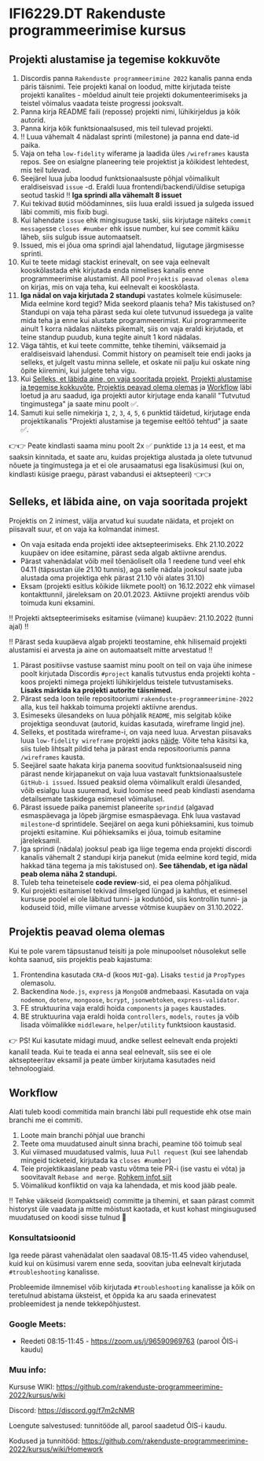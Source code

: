 # IFI6229.DT Rakenduste programmeerimise kursus

## Projekti alustamise ja tegemise kokkuvõte

1. Discordis panna `Rakenduste programmeerimine 2022` kanalis panna enda päris täisnimi. Teie projekti kanal on loodud, mitte kirjutada teiste projekti kanalites - mõeldud ainult teie projekti dokumenteerimiseks ja teistel võimalus vaadata teiste progressi jooksvalt. 
2. Panna kirja README faili (reposse) projekti nimi, lühikirjeldus ja kõik autorid. 
3. Panna kirja kõik funktsionaalsused, mis teil tulevad projekti.
4. ‼️ Luua vähemalt 4 nädalast sprinti (milestone) ja panna end date-id paika.
5. Vaja on teha `low-fidelity` wiferame ja laadida üles `/wireframes` kausta repos. See on esialgne planeering teie projektist ja kõikidest lehtedest, mis teil tulevad.
6. Seejärel luua juba loodud funktsionaalsuste põhjal võimalikult eraldiseisvad `issue` -d. Eraldi luua frontendi/backendi/üldise setupiga seotud taskid ‼️ __Iga sprindi alla vähemalt 8 issuet__
7. Kui tekivad `BUG`id möödaminnes, siis luua eraldi issued ja sulgeda issued läbi commiti, mis fixib bugi.
8. Kui lahendate `issue` ehk mingisuguse taski, siis kirjutage näiteks `commit message`sse `closes #number` ehk issue number, kui see commit käiku läheb, siis sulgub issue automaatselt.
9. Issued, mis ei jõua oma sprindi ajal lahendatud, liigutage järgmisesse sprinti. 
10. Kui te teete midagi stackist erinevalt, on see vaja eelnevalt kooskõlastada ehk kirjutada enda nimelises kanalis enne programmeerimise alustamist. All pool `Projektis peavad olemas olema` on kirjas, mis on vaja teha, kui eelnevalt ei kooskõlasta.
11. **Iga nädal on vaja kirjutada 2 standupi** vastates kolmele küsimusele: Mida eelmine kord tegid? Mida seekord plaanis teha? Mis takistused on? Standupi on vaja teha pärast seda kui olete tutvunud issuedega ja valite mida teha ja enne kui alustate programmeerimist. Kui programmeerite ainult 1 korra nädalas näiteks pikemalt, siis on vaja eraldi kirjutada, et teine standup puudub, kuna tegite ainult 1 kord nädalas.
12. Väga tähtis, et kui teete committe, tehke tihemini, väiksemaid ja eraldiseisvaid lahendusi. Commit history on peamiselt teie endi jaoks ja selleks, et julgelt vastu minna sellele, et oskate nii palju kui oskate ning õpite kiiremini, kui julgete teha vigu.
13. Kui [Selleks, et läbida aine, on vaja sooritada projekt](https://github.com/rakenduste-programmeerimine-2022/kursus/edit/main/README.md#selleks-et-l%C3%A4bida-aine-on-vaja-sooritada-projekt), [Projekti alustamise ja tegemise kokkuvõte](https://github.com/rakenduste-programmeerimine-2022/kursus/edit/main/README.md#projektis-peavad-olema-olemas), [Projektis peavad olema olemas](https://github.com/rakenduste-programmeerimine-2022/kursus/edit/main/README.md#projektis-peavad-olema-olemas) ja [Workflow](https://github.com/rakenduste-programmeerimine-2022/kursus/edit/main/README.md#workflow) läbi loetud ja aru saadud, iga projekti autor kirjutage enda kanalil "Tutvutud tingimustega" ja saate minu poolt ✅.
14. Samuti kui selle nimekirja `1`, `2`, `3`, `4`, `5`, `6` punktid täidetud, kirjutage enda projektikanalis "Projekti alustamise ja tegemise eeltöö tehtud" ja saate ✅.

👉👉 Peate kindlasti saama minu poolt 2x ✅ punktide `13` ja `14` eest, et ma saaksin kinnitada, et saate aru, kuidas projektiga alustada ja olete tutvunud nõuete ja tingimustega ja et ei ole arusaamatusi ega lisaküsimusi (kui on, kindlasti küsige praegu, pärast vabandusi ei aktsepteeri) 👈👈

## Selleks, et läbida aine, on vaja sooritada projekt

Projektis on 2 inimest, välja arvatud kui suudate näidata, et projekt on piisavalt suur, et on vaja ka kolmandat inimest.

* On vaja esitada enda projekti idee aktsepteerimiseks. Ehk 21.10.2022 kuupäev on idee esitamine, pärast seda algab aktiivne arendus.
* Pärast vahenädalat võib meil tõenäoliselt olla 1 reedene tund veel ehk 04.11 (täpsustan üle 21.10 tunnis), aga selle nädala jooksul saate juba alustada oma projektiga ehk pärast 21.10 või alates 31.10)
* Eksam (projekti esitlus kõikide liikmete poolt) on 16.12.2022 ehk viimasel kontakttunnil, järeleksam on 20.01.2023. Aktiivne projekti arendus võib toimuda kuni eksamini.


‼️ Projekti aktsepteerimiseks esitamise (viimane) kuupäev: 21.10.2022 (tunni ajal) ‼️

‼️ Pärast seda kuupäeva algab projekti teostamine, ehk hilisemaid projekti alustamisi ei arvesta ja aine on automaatselt mitte arvestatud ‼️

1. Pärast positiivse vastuse saamist minu poolt on teil on vaja ühe inimese poolt kirjutada Discordis `#project` kanalis tutvustus enda projekti kohta - koos projekti nimega projekti lühikirjeldus teistele tutvustamiseks. **Lisaks märkida ka projekti autorite täisnimed.**
2. Pärast seda loon teile repositooriumi `rakenduste-programmeerimine-2022` alla, kus teil hakkab toimuma projekti aktiivne arendus.
3. Esimeseks ülesandeks on luua põhjalik `README`, mis selgitab kõike projektiga seonduvat (autorid, kuidas kasutada, wireframe lingid jne).
4. Selleks, et postitada wireframe-i, on vaja need luua. Arvestan piisavaks luua `low-fidelity wireframe` projekti jaoks [näide](https://images.ctfassets.net/qop92tnevinq/0LwOZ4G6nxFy7zp62aRqg/a3e19a8955b3a2ef97f3ddf3a25d0b45/low-fidelity-wireframes-web.png?fm=webp&q=80). Võite teha käsitsi ka, siis tuleb lihtsalt pildid teha ja pärast enda repositooriumis panna `/wireframes` kausta.
5. Seejärel saate hakata kirja panema soovitud funktsionaalsuseid ning pärast nende kirjapanekut on vaja luua vastavalt funktsionaalsustele `GitHub-i issued`. Issued peaksid olema võimalikult eraldi ülesanded, võib esialgu luua suuremad, kuid loomise need peab kindlasti asendama detailsemate taskidega esimesel võimalusel.
6. Pärast issuede paika panemist planeerite `sprindid` (algavad esmaspäevaga ja lõpeb järgmise esmaspäevaga. Ehk luua vastavad `milestone`-d sprintidele. Seejärel on aega kuni põhieksamini, kus toimub projekti esitamine. Kui põhieksamiks ei jõua, toimub esitamine järeleksamil.
7. Iga sprindi (nädala) jooksul peab iga liige tegema enda projekti discordi kanalis vähemalt 2 standupi kirja panekut (mida eelmine kord tegid, mida hakkad täna tegema ja mis takistused on). **See tähendab, et iga nädal peab olema näha 2 standupi.** 
8. Tuleb teha teineteisele **code review**-sid, ei pea olema põhjalikud. 
9. Kui projekti esitamisel tekivad ilmselged lüngad ja kahtlus, et esimesel kursuse poolel ei ole läbitud tunni- ja kodutööd, siis kontrollin tunni- ja koduseid töid, mille viimane arvesse võtmise kuupäev on 31.10.2022. 

## Projektis peavad olema olemas
Kui te pole varem täpsustanud teisiti ja pole minupoolset nõusolekut selle kohta saanud, siis projektis peab kajastuma:
1. Frontendina kasutada `CRA`-d (koos `MUI`-ga). Lisaks `testid` ja `PropTypes` olemasolu.
2. Backendina `Node.js`, `express` ja `MongoDB` andmebaasi. Kasutada on vaja `nodemon`, `dotenv`, `mongoose`, `bcrypt`, `jsonwebtoken`, `express-validator`.
3. FE struktuurina vaja eraldi hoida `components` ja `pages` kaustades.
4. BE struktuurina vaja eraldi hoida `controllers`, `models`, `routes` ja võib lisada võimalikke `middleware`, `helper`/`utility` funktsioon kaustasid.

👉 PS! Kui kasutate midagi muud, andke sellest eelnevalt enda projekti kanalil teada. Kui te teada ei anna seal eelnevalt, siis see ei ole aktsepteeritav eksamil ja peate ümber kirjutama kasutades neid tehnoloogiaid. 

## Workflow

Alati tuleb koodi commitida main branchi läbi pull requestide ehk otse main branchi me ei commiti. 

1. Loote main branchi põhjal uue branchi
2. Teete oma muudatused ainult sinna brachi, peamine töö toimub seal
3. Kui viimased muudatused valmis, luua ```Pull request``` (kui see lahendab mingeid ticketeid, kirjutada ka ```closes #number```)
4. Teie projektikaaslane peab vastu võtma teie PR-i (ise vastu ei võta) ja soovitavalt ```Rebase and merge```. [Rohkem infot siit](https://rietta.com/blog/github-merge-types/)
5. Võimalikud konfliktid on vaja ka lahendada, et mis kood jääb peale. 

‼️ Tehke väikseid (kompaktseid) committe ja tihemini, et saan pärast commit historyst üle vaadata ja mitte mõistust kaotada, et kust kohast mingisugused muudatused on koodi sisse tulnud 🤪

### Konsultatsioonid

Iga reede pärast vahenädalat olen saadaval 08.15-11.45 video vahendusel, kuid kui on küsimusi varem enne seda, soovitan juba eelnevalt kirjutada `#troubleshooting` kanalisse.

Probleemide ilmnemisel võib kirjutada `#troubleshooting` kanalisse ja kõik on teretulnud abistama üksteist, et õppida ka aru saada erinevatest probleemidest ja nende tekkepõhjustest.


### Google Meets:

- Reedeti 08:15-11:45 - https://zoom.us/j/96590969763 (parool ÕIS-i kaudu)

### Muu info: 

Kursuse WIKI: https://github.com/rakenduste-programmeerimine-2022/kursus/wiki

Discord: https://discord.gg/f7m2cNMR

Loengute salvestused: tunnitööde all, parool saadetud ÕIS-i kaudu.

Kodused ja tunnitööd: https://github.com/rakenduste-programmeerimine-2022/kursus/wiki/Homework
